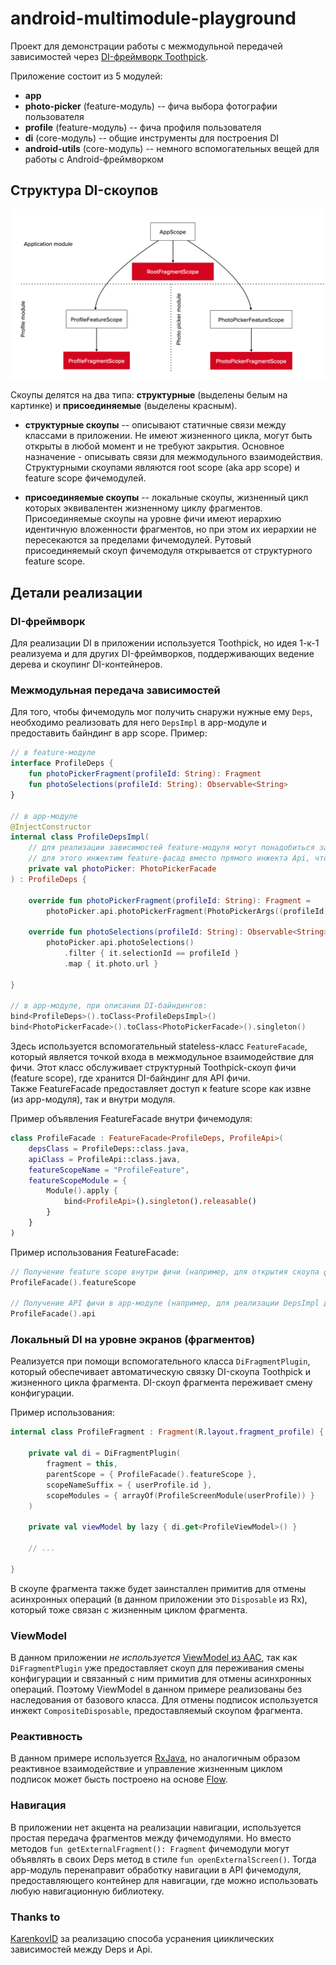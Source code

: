 # android-multimodule-playground

Проект для демонстрации работы с межмодульной передачей зависимостей через 
[DI-фреймворк Toothpick](https://github.com/stephanenicolas/toothpick). 

Приложение состоит из 5 модулей:
- **app**
- **photo-picker** (feature-модуль) -- фича выбора фотографии пользователя
- **profile** (feature-модуль) -- фича профиля пользователя
- **di** (core-модуль) -- общие инструменты для построения DI
- **android-utils** (core-модуль) -- немного вспомогательных вещей для работы с Android-фреймворком

## Структура DI-скоупов

<img src="/img/scopes.png">

Скоупы делятся на два типа: **структурные** (выделены белым на картинке) и **присоединяемые** (выделены красным). 

- **структурные скоупы** -- описывают статичные связи между классами в приложении. 
Не имеют жизненного цикла, могут быть открыты в любой момент и не требуют закрытия.
Основное назначение - описывать связи для межмодульного взаимодействия.
Структурными скоупами являются root scope (aka app scope) и feature scope фичемодулей. 

- **присоединяемые скоупы** -- локальные скоупы, жизненный цикл которых эквивалентен жизненному циклу фрагментов. 
Присоединяемые скоупы на уровне фичи имеют иерархию идентичную вложенности фрагментов, но при этом их иерархии не пересекаются 
за пределами фичемодулей. 
Рутовый присоединяемый скоуп фичемодуля открывается от структурного feature scope. 

## Детали реализации

### DI-фреймворк

Для реализации DI в приложении используется Toothpick, но идея 1-к-1 реализуема и для других DI-фреймворков, поддерживающих 
ведение дерева и скоупинг DI-контейнеров.

### Межмодульная передача зависимостей

Для того, чтобы фичемодуль мог получить снаружи нужные ему `Deps`, необходимо реализовать для него `DepsImpl` в app-модуле
и предоставить байндинг в app scope. Пример:

```kotlin
// в feature-модуле
interface ProfileDeps {
    fun photoPickerFragment(profileId: String): Fragment
    fun photoSelections(profileId: String): Observable<String>
}

// в app-модуле
@InjectConstructor
internal class ProfileDepsImpl(
    // для реализации зависимостей feature-модуля могут понадобиться зависимости из другой фичи
    // для этого инжектим feature-фасад вместо прямого инжекта Api, чтобы избежать циклических зависимостей
    private val photoPicker: PhotoPickerFacade
) : ProfileDeps {

    override fun photoPickerFragment(profileId: String): Fragment =
        photoPicker.api.photoPickerFragment(PhotoPickerArgs((profileId)))

    override fun photoSelections(profileId: String): Observable<String> =
        photoPicker.api.photoSelections()
            .filter { it.selectionId == profileId }
            .map { it.photo.url }

}

// в app-модуле, при описании DI-байндингов:
bind<ProfileDeps>().toClass<ProfileDepsImpl>()
bind<PhotoPickerFacade>().toClass<PhotoPickerFacade>().singleton()
```

Здесь используется вспомогательный stateless-класс `FeatureFacade`, который является точкой входа в межмодульное взаимодействие для фичи. 
Этот класс обслуживает структурный Toothpick-скоуп фичи (feature scope), где хранится DI-байндинг для API фичи.  
Также FeatureFacade предоставляет доступ к feature scope как извне (из app-модуля), так и внутри модуля.

Пример объявления FeatureFacade внутри фичемодуля: 
```kotlin
class ProfileFacade : FeatureFacade<ProfileDeps, ProfileApi>(
    depsClass = ProfileDeps::class.java,
    apiClass = ProfileApi::class.java,
    featureScopeName = "ProfileFeature",
    featureScopeModule = {
        Module().apply {
            bind<ProfileApi>().singleton().releasable()
        }
    }
)
```

Пример использования FeatureFacade:
```kotlin
// Получение feature scope внутри фичи (например, для открытия скоупа фрагмента от него):
ProfileFacade().featureScope

// Получение API фичи в app-модуле (например, для реализации DepsImpl других фич):
ProfileFacade().api
```

### Локальный DI на уровне экранов (фрагментов)

Реализуется при помощи вспомогательного класса `DiFragmentPlugin`, который обеспечивает автоматическую связку 
DI-скоупа Toothpick и жизненного цикла фрагмента. DI-скоуп фрагмента переживает смену конфигурации.

Пример использования:

```kotlin
internal class ProfileFragment : Fragment(R.layout.fragment_profile) {

    private val di = DiFragmentPlugin(
        fragment = this,
        parentScope = { ProfileFacade().featureScope },
        scopeNameSuffix = { userProfile.id },
        scopeModules = { arrayOf(ProfileScreenModule(userProfile)) }
    )

    private val viewModel by lazy { di.get<ProfileViewModel>() }
    
    // ...
    
}
```

В скоупе фрагмента также будет заинсталлен примитив для отмены асинхронных операций (в данном приложении это `Disposable`
из Rx), который тоже связан с жизненным циклом фрагмента.
 
### ViewModel

В данном приложении *не используется* [ViewModel из AAC](https://developer.android.com/topic/libraries/architecture/viewmodel), 
так как `DiFragmentPlugin` уже предоставляет скоуп для переживания смены конфигурации и связанный с ним примитив для отмены асинхронных операций. 
Поэтому ViewModel в данном примере реализованы без наследования от базового класса. 
Для отмены подписок используется инжект `CompositeDisposable`, предоставляемый скоупом фрагмента.

### Реактивность

В данном примере используется [RxJava](https://github.com/ReactiveX/RxJava), но аналогичным образом реактивное взаимодействие 
и управление жизненным циклом подписок может бысть построено на основе [Flow](https://kotlinlang.org/docs/flow.html).

### Навигация

В приложении нет акцента на реализации навигации, используется простая передача фрагментов между фичемодулями. 
Но вместо методов `fun getExternalFragment(): Fragment` фичемодули могут объявлять в своих Deps метод в стиле
`fun openExternalScreen()`. Тогда app-модуль перенаправит обработку навигации в API фичемодуля, 
предоставляющего контейнер для навигации, где можно использовать любую навигационную библиотеку.

### Thanks to

[KarenkovID](https://github.com/KarenkovID) за реализацию способа усранения цииклических зависимостей между Deps и Api.